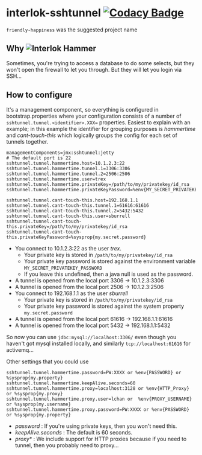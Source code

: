 # interlok-sshtunnel [![Codacy Badge](https://api.codacy.com/project/badge/Grade/0287037a13ba414b903080f2654c605a)](https://www.codacy.com/app/adaptris/interlok-sshtunnel)
`friendly-happiness` was the suggested project name

## Why ![Interlok Hammer](https://img.shields.io/badge/certified-interlok%20hammer-red.svg)

Sometimes, you're trying to access a database to do some selects, but they won't open the firewall to let you through. But they will let you login via SSH...

## How to configure

It's a management component, so everything is configured in bootstrap.properties where your configuration consists of a number of  `sshtunnel.tunnel.<identifier>.XXX=` properties. Easiest to explain with an example; in this example the identifier for grouping purposes is _hammertime_ and _cant-touch-this_ which logically groups the config for each set of tunnels together.

```
managementComponents=jmx:sshtunnel:jetty
# The default port is 22
sshtunnel.tunnel.hammertime.host=10.1.2.3:22
sshtunnel.tunnel.hammertime.tunnel.1=3306:3306
sshtunnel.tunnel.hammertime.tunnel.2=2506:2506
sshtunnel.tunnel.hammertime.user=trex
sshtunnel.tunnel.hammertime.privateKey=/path/to/my/privatekey/id_rsa
sshtunnel.tunnel.hammertime.privateKeyPassword=%env{MY_SECRET_PRIVATEKEY_PASSWORD}

sshtunnel.tunnel.cant-touch-this.host=192.168.1.1
sshtunnel.tunnel.cant-touch-this.tunnel.1=61616:61616
sshtunnel.tunnel.cant-touch-this.tunnel.2=5432:5432
sshtunnel.tunnel.cant-touch-this.user=sburrell
sshtunnel.tunnel.cant-touch-this.privateKey=/path/to/my/privatekey/id_rsa
sshtunnel.tunnel.cant-touch-this.privateKeyPassword=%sysprop{my.secret.password}

```

* You connect to 10.1.2.3:22 as the user _trex_. 
    * Your private key is stored in `/path/to/my/privatekey/id_rsa`
    * Your private key password is stored against the environment variable `MY_SECRET_PRIVATEKEY_PASSWORD`
    * If you leave this undefined, then a java null is used as the password.
* A tunnel is opened from the local port 3306 -> 10.1.2.3:3306
* A tunnel is opened from the local port 2506 -> 10.1.2.3:2506
* You connect to 192.168.1.1 as the user _sburrell_
    * Your private key is stored in `/path/to/my/privatekey/id_rsa`
    * Your private key password is stored against the system property `my.secret.password`
* A tunnel is opened from the local port 61616 -> 192.168.1.1:61616
* A tunnel is opened from the local port 5432 -> 192.168.1.1:5432


So now you can use `jdbc:mysql://localhost:3306/` even though you haven't got mysql installed locally, and similarly `tcp://localhost:61616` for activemq...

Other settings that you could use

```
sshtunnel.tunnel.hammertime.password=PW:XXXX or %env{PASSWORD} or %sysprop{my.property}
sshtunnel.tunnel.hammertime.keepAlive.seconds=60
sshtunnel.tunnel.hammertime.proxy=localhost:3128 or %env{HTTP_Proxy} or %sysprop{my.proxy}
sshtunnel.tunnel.hammertime.proxy.user=lchan or  %env{PROXY_USERNAME} or %sysprop(my.username}
sshtunnel.tunnel.hammertime.proxy.password=PW:XXXX or %env{PASSWORD} or %sysprop{my.property}
```

* _password_ : If you're using private keys, then you won't need this.
* _keepAlive.seconds_ : The default is 60 seconds.
* _proxy*_ : We include support for HTTP proxies because if you need to tunnel, then you probably need to proxy...

